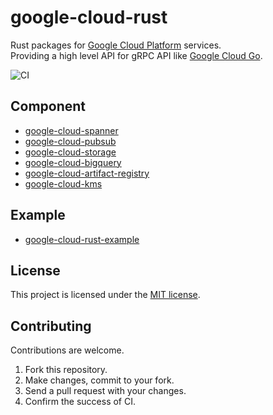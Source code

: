 # google-cloud-rust
Rust packages for [Google Cloud Platform](https://cloud.google.com/) services.  
Providing a high level API for gRPC API like [Google Cloud Go](https://github.com/googleapis/google-cloud-go).

![CI](https://github.com/yoshidan/google-cloud-rust/workflows/CI/badge.svg?branch=main)

## Component 

* [google-cloud-spanner](./spanner)
* [google-cloud-pubsub](./pubsub)
* [google-cloud-storage](./storage)
* [google-cloud-bigquery](./bigquery)
* [google-cloud-artifact-registry](./artifact-registry)
* [google-cloud-kms](./kms)

## Example
* [google-cloud-rust-example](https://github.com/yoshidan/google-cloud-rust-example)

## License
This project is licensed under the [MIT license](./LICENCE).

## Contributing
Contributions are welcome.
1. Fork this repository.
2. Make changes, commit to your fork.
3. Send a pull request with your changes.
4. Confirm the success of CI.
